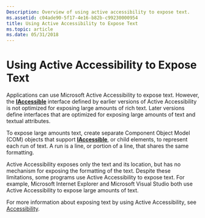 ```yaml
---
Description: Overview of using active accessibility to expose text.
ms.assetid: c04ade90-5f17-4e16-b82b-c99230000954
title: Using Active Accessibility to Expose Text
ms.topic: article
ms.date: 05/31/2018
---
```


# Using Active Accessibility to Expose Text

Applications can use Microsoft Active Accessibility to expose text. However, the [**IAccessible**](/windows/win32/api/oleacc/nn-oleacc-iaccessible) interface defined by earlier versions of Active Accessibility is not optimized for exposing large amounts of rich text. Later versions define interfaces that are optimized for exposing large amounts of text and textual attributes.

To expose large amounts text, create separate Component Object Model (COM) objects that support [**IAccessible**](/windows/win32/api/oleacc/nn-oleacc-iaccessible), or child elements, to represent each run of text. A run is a line, or portion of a line, that shares the same formatting.

Active Accessibility exposes only the text and its location, but has no mechanism for exposing the formatting of the text. Despite these limitations, some programs use Active Accessibility to expose text. For example, Microsoft Internet Explorer and Microsoft Visual Studio both use Active Accessibility to expose large amounts of text.

For more information about exposing text by using Active Accessibility, see [Accessibility](../accessibility/accessibility.md).

 

 